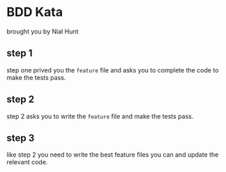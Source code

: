 # BDD Kata

brought you by Nial Hunt

## step 1

step one prived you the `feature` file and asks you to complete the code to make the tests pass.

## step 2

step 2 asks you to write the `feature` file and make the tests pass.

## step 3

like step 2 you need to write the best feature files you can and update the relevant code.

